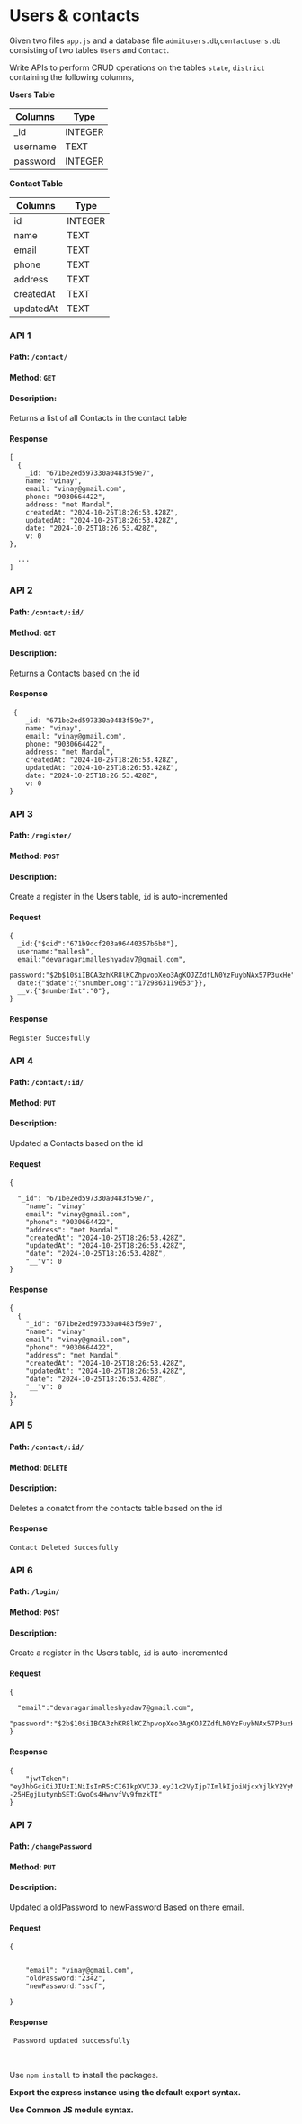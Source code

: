 # Users & contacts

Given two files `app.js` and a database file `admitusers.db`,`contactusers.db` consisting of two tables `Users` and `Contact`.

Write APIs to perform CRUD operations on the tables `state`, `district` containing the following columns,

**Users Table**

| Columns    | Type    |
| ---------- | ------- |
| _id        | INTEGER |
| username   | TEXT    |
| password   | INTEGER |

**Contact Table**

| Columns       | Type    |
| ------------- | ------- |
| id            | INTEGER |
| name          | TEXT    |
| email         | TEXT    |
| phone         | TEXT    |
| address       | TEXT    |
| createdAt     | TEXT    |
| updatedAt     | TEXT    |

### API 1

#### Path: `/contact/`

#### Method: `GET`

#### Description:

Returns a list of all Contacts in the contact table

#### Response

```
[
  {
    _id: "671be2ed597330a0483f59e7",
    name: "vinay",
    email: "vinay@gmail.com",
    phone: "9030664422",
    address: "met Mandal",
    createdAt: "2024-10-25T18:26:53.428Z",
    updatedAt: "2024-10-25T18:26:53.428Z",
    date: "2024-10-25T18:26:53.428Z",
    v: 0
},

  ...
]
```

### API 2

#### Path: `/contact/:id/`

#### Method: `GET`

#### Description:

Returns a Contacts based on the id

#### Response

```
 {
    _id: "671be2ed597330a0483f59e7",
    name: "vinay",
    email: "vinay@gmail.com",
    phone: "9030664422",
    address: "met Mandal",
    createdAt: "2024-10-25T18:26:53.428Z",
    updatedAt: "2024-10-25T18:26:53.428Z",
    date: "2024-10-25T18:26:53.428Z",
    v: 0
}
```

### API 3

#### Path: `/register/`

#### Method: `POST`

#### Description:

Create a register in the Users table, `id` is auto-incremented

#### Request

```
{
  _id:{"$oid":"671b9dcf203a96440357b6b8"},
  username:"mallesh",
  email:"devaragarimalleshyadav7@gmail.com",
  password:"$2b$10$iIBCA3zhKR8lKCZhpvopXeo3AgKOJZZdfLN0YzFuybNAx57P3uxHe",
  date:{"$date":{"$numberLong":"1729863119653"}},
  __v:{"$numberInt":"0"},
}
```

#### Response

```
Register Succesfully

```

### API 4

#### Path: `/contact/:id/`

#### Method: `PUT`

#### Description:

Updated a Contacts based on the id 

#### Request

```
{
  
  "_id": "671be2ed597330a0483f59e7",
    "name": "vinay"
    email": "vinay@gmail.com",
    "phone": "9030664422",
    "address": "met Mandal",
    "createdAt": "2024-10-25T18:26:53.428Z",
    "updatedAt": "2024-10-25T18:26:53.428Z",
    "date": "2024-10-25T18:26:53.428Z",
    "__"v": 0
}
```


#### Response

```
{
  {
    "_id": "671be2ed597330a0483f59e7",
    "name": "vinay"
    email": "vinay@gmail.com",
    "phone": "9030664422",
    "address": "met Mandal",
    "createdAt": "2024-10-25T18:26:53.428Z",
    "updatedAt": "2024-10-25T18:26:53.428Z",
    "date": "2024-10-25T18:26:53.428Z",
    "__"v": 0
},
}
```

### API 5

#### Path: `/contact/:id/`

#### Method: `DELETE`

#### Description:

Deletes a conatct from the contacts table based on the id

#### Response

```
Contact Deleted Succesfully

```

### API 6

#### Path: `/login/`

#### Method: `POST`

#### Description:

Create a register in the Users table, `id` is auto-incremented

#### Request

```
{
  
  "email":"devaragarimalleshyadav7@gmail.com",
  "password":"$2b$10$iIBCA3zhKR8lKCZhpvopXeo3AgKOJZZdfLN0YzFuybNAx57P3uxHe",
}
```

#### Response

```
{
    "jwtToken": "eyJhbGciOiJIUzI1NiIsInR5cCI6IkpXVCJ9.eyJ1c2VyIjp7ImlkIjoiNjcxYjlkY2YyMDNhOTY0NDAzNTdiNmI4In0sImlhdCI6MTcyOTg4MjM3MX0.C8vHa--25HEgjLutynbSETiGwoQs4HwnvfVv9fmzkTI"
}

```

### API 7

#### Path: `/changePassword`

#### Method: `PUT`

#### Description:

Updated a oldPassword to newPassword Based on there email.

#### Request

```
{
  
 
    "email": "vinay@gmail.com",
    "oldPassword:"2342",
    "newPassword:"ssdf",
    
}
```


#### Response

```
 Password updated successfully

```


<br/>

Use `npm install` to install the packages.

**Export the express instance using the default export syntax.**

**Use Common JS module syntax.**
